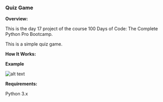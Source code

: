 ### **Quiz Game**

**Overview:**

This is the day 17 project of the course 100 Days of Code: The Complete Python Pro Bootcamp.

This is a simple quiz game. 


**How It Works:**


**Example**

![alt text]()

**Requirements:**

Python 3.x
